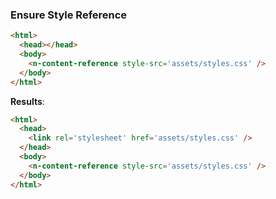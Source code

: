 ### Ensure Style Reference

```html
<html>
  <head></head>
  <body>
    <n-content-reference style-src='assets/styles.css' />
  </body>
</html>
```

**Results**:

```html
<html>
  <head>
    <link rel='stylesheet' href='assets/styles.css' />
  </head>
  <body>
    <n-content-reference style-src='assets/styles.css' />
  </body>
</html>
```
